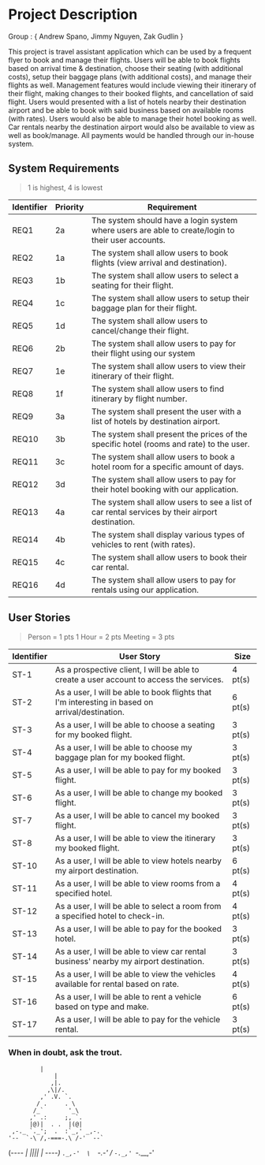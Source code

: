 # Project Description

Group : { Andrew Spano, Jimmy Nguyen, Zak Gudlin }

This project is travel assistant application which can be used by a frequent flyer to book and manage their flights. 
Users will be able to book flights based on arrival time & destination, choose their seating (with additional costs),
setup their baggage plans (with additional costs), and manage their flights as well. Management features would 
include viewing their itinerary of their flight, making changes to their booked flights, and cancellation of 
said flight. Users would presented with a list of hotels nearby their destination airport and be able to
book with said business based on available rooms (with rates). Users would also be able to manage their hotel booking
as well. Car rentals nearby the destination airport would also be available to view as well as book/manage. 
All payments would be handled through our in-house system.

## System Requirements
> 1 is highest, 4 is lowest

Identifier | Priority | Requirement
---------- | ---------| -----------
REQ1       |    2a   | The system should have a login system where users are able to create/login to their user accounts.
REQ2       |    1a   | The system shall allow users to book flights (view arrival and destination).  
REQ3       |    1b   | The system shall allow users to select a seating for their flight.
REQ4       |    1c   | The system shall allow users to setup their baggage plan for their flight.
REQ5       |    1d   | The system shall allow users to cancel/change their flight.
REQ6       |    2b   | The system shall allow users to pay for their flight using our system
REQ7       |    1e   | The system shall allow users to view their itinerary of their flight.
REQ8       |    1f   | The system shall allow users to find itinerary by flight number.
REQ9       |    3a   | The system shall present the user with a list of hotels by destination airport.
REQ10      |    3b   | The system shall present the prices of the specific hotel (rooms and rate) to the user.
REQ11      |    3c   | The system shall allow users to book a hotel room for a specific amount of days.
REQ12      |    3d   | The system shall allow users to pay for their hotel booking with our application.
REQ13      |    4a   | The system shall allow users to see a list of car rental services by their airport destination.
REQ14      |    4b   | The system shall display various types of vehicles to rent (with rates).
REQ15      |    4c   | The system shall allow users to book their car rental.
REQ16      |    4d   | The system shall allow users to pay for rentals using our application.


## User Stories
> Person = 1 pts
> 1 Hour = 2 pts
> Meeting = 3 pts

Identifier | User Story | Size
---------- | ---------- | ----
ST-1       | As a prospective client, I will be able to create a user account to access the services. | 4 pt(s)
ST-2       | As a user, I will be able to book flights that I'm interesting in based on arrival/destination. | 6 pt(s)
ST-3       | As a user, I will be able to choose a seating for my booked flight. | 3 pt(s)
ST-4       | As a user, I will be able to choose my baggage plan for my booked flight. | 3 pt(s)
ST-5       | As a user, I will be able to pay for my booked flight. | 3 pt(s)
ST-6       | As a user, I will be able to change my booked flight. | 3 pt(s)
ST-7       | As a user, I will be able to cancel my booked flight. | 3 pt(s)
ST-8       | As a user, I will be able to view the itinerary my booked flight. | 3 pt(s)
ST-10      | As a user, I will be able to view hotels nearby my airport destination. | 6 pt(s)
ST-11      | As a user, I will be able to view rooms from a specified hotel. | 4 pt(s)
ST-12      | As a user, I will be able to select a room from a specified hotel to check-in. | 4 pt(s)
ST-13      | As a user, I will be able to pay for the booked hotel. | 3 pt(s)
ST-14      | As a user, I will be able to view car rental business' nearby my airport destination. | 3 pt(s)
ST-15      | As a user, I will be able to view the vehicles available for rental based on rate. | 4 pt(s)
ST-16      | As a user, I will be able to rent a vehicle based on type and make. | 6 pt(s)
ST-17      | As a user, I will be able to pay for the vehicle rental. | 3 pt(s)



### When in doubt, ask the trout.

	         |
                 |
                ,|.
               ,\|/.
             ,' .V. `.
            / .     . \
           /_`       '_\
          ,' .:     ;, `.
          |@)|  . .  |(@|
     ,-._ `._';  .  :`_,' _,-.
    '--  `-\ /,-===-.\ /-'  --`
   (----  _|  ||___||  |_  ----)
    `._,-'  \  `-.-'  /  `-._,'
             `-.___,-'
